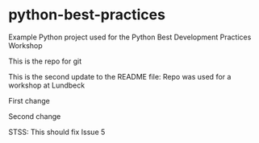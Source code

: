 # python-best-practices
Example Python project used for the Python Best Development Practices Workshop 

This is the repo for git

This is the second update to the README file: Repo was used for a workshop at Lundbeck

First change

Second change

STSS: This should fix Issue 5